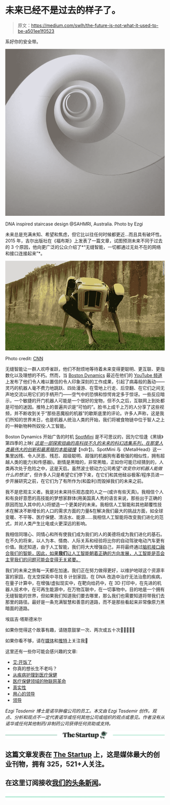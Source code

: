 # 未来已经不是过去的样子了。

> 原文：<https://medium.com/swlh/the-future-is-not-what-it-used-to-be-a501ee1f0523>

系好你的安全带。

![](img/bf7e0f8908eef6701fd376fa50a65992.png)

DNA inspired staircase design @SAHMRI, Australia. Photo by Ezgi

未来总是充满未知、希望和焦虑，但它比以往任何时候都更近…而且具有破坏性。2015 年，吉尔出版社在《福布斯》上发表了一篇文章，试图预测未来不同于过去的 3 个原因，他向更广泛的公众介绍了*“无缝智能，一切都通过无处不在的网络和接口连接起来”*。

![](img/9afda2380ede5e496aee75ec1e7e3d5a.png)

Photo credit: [CNN](http://money.cnn.com/2018/05/11/technology/boston-dynamics-robot-spotmini/index.html)

无缝智能让一群人欢呼雀跃，他们不耐烦地等待着未来变得更聪明、更互联、更指数化以及理想的不朽。然而，当 [Boston Dynamics](https://www.bostondynamics.com/) 最近在他们的 [YouTube 频道](https://www.youtube.com/user/BostonDynamics)上发布了他们令人难以置信的令人印象深刻的工作成果，引起了病毒般的轰动——灵巧的机器人毫不费力地跳跃、四处漫游、在雪地上行走、后空翻、在它们之间无声地交流以用它们的手柄开门——空气中的恐惧和惊愕肯定多于惊讶。一些反应暗示，一个敏捷的开门机器人可能是一个很好的宠物，但不久之后，互联网上到处都是可怕的迷因。推特上的普遍共识是“可怕的”。脸书上成千上万的人分享了这些视频，并不断收到关于“那些恶魔般的机器”的歇斯底里的评论。许多人声称，这是我们所知的世界末日，也是机器人统治人类的开始，我们将被食物链中位于智人之上的一种新物种所奴役:人工智能。

Boston Dynamics 开始广告的时机 [SpotMini](https://www.bostondynamics.com/spot-mini) 是不可思议的，因为它恰逢《黑镜》第四季的上映( [*这是一部探索扭曲的高科技不久的未来的科幻选集系列，在那里人类最伟大的创新和最黑暗的本能碰撞*](https://www.netflix.com/ch-en/title/70264888)【ndlr】)。SpotMini 与《MetalHead》这一集里凶残、令人厌恶、残忍、超级聪明、超强的机器狗有着极强的相似性，拥有超越人类的能力(和传感器)。剧情是黑暗的，非常黑暗，正如你可能已经猜到的，人类再次处于危险之中，这是天启。虽然波士顿动力公司希望“*改变你对机器人能做什么的想法*”，但许多人只是希望它们停下来，在它们和其他硅谷极客/程序员进一步开展研究之前，在它们为了有所作为(和盈利)而毁掉我们的未来之前。

我不是悲观主义者。我是对未来持乐观态度的人之一(或许有些天真)。我相信个人和有良好意愿的高技能的梦想家群体(用美国真人秀的语言来说，那些出于正确的原因而加入其中的人)将塑造一个更美好的未来。我相信人工智能和其他颠覆性技术在解决不断增长的人口的需求方面的力量&在解决我们最大的挑战方面，如全球变暖、不平等、医疗保健、清洁水、能源……我相信人工智能将改变我们进化的范式，并对人类产生比电或火更深远的影响。

我相信同理心、同情心和所有使我们成为我们的人的美德将成为我们进化的基石。在不久的将来，以人为本、情商、人际关系和经验将比你的自动驾驶电动汽车更有价值。我还知道，由于人工智能，我们将大大增强自己，并将最终通过[脑机接口融合我们的智能，因此，如果**我们**让人工智能朝着正确的方向发展，人工智能是否会主宰我们的问题可能会变得无关紧要。](https://www.neuralink.com/)

我们的未来之旅每一天都在加速。我们正在努力做得更好，以维护地球这个资源丰富的家园，在太空探索中寻找 B 计划家园，在 DNA 改造中治疗无法治愈的疾病，在量子计算中，在增强/虚拟现实中，在靶向给药中，在 3D 打印中，在先进的机器人技术中，在可再生能源中，在万物互联中，在一切事物中。目的地是一个拥有无缝智能的世界，但如果我们知道我们要去哪里，那么我们也需要知道将带我们去那里的路径。最好是一条充满智慧和善意的道路，而不是那些看起来非常像原力黑暗面的道路。

埃兹吉·塔斯德米尔

如果你觉得这个故事有趣，请随意鼓掌一次、两次或五十次👏👏👏👏👏

如果你看不够，请在[媒体](/@ezgitasdemir)和[推特](http://twitter.com/ezgitasdemir4)上关注我🤗

这里还有一些你可能会感兴趣的文章:

*   [艾:开饭了](/swlh/if-i-could-invite-9-important-figures-and-a-robot-over-for-dinner-and-ask-them-about-ai-7c12c2502572)
*   你真的想长生不老吗？
*   [从疾病护理到医疗保健](/@ezgitasdemir/from-sickcare-to-healthcare-3e939a88f12a)
*   [医疗保健领域的物联网革命](/@ezgitasdemir/iot-revolution-in-health-care-901fec5459cf)
*   [真实性](/swlh/oath-to-authenticity-b60d761fa904)
*   [用心的领导](/swlh/the-mindful-leader-an-interview-with-michael-bunting-901c38742cff)
*   [领导](/swlh/leadership-n-capacity-to-lead-eb05c9253698)

*Ezgi Tasdemir 博士是诺华肿瘤公司的员工。本文由 Ezgi Tasdemir 创作。观点、分析和观点不一定代表诺华或任何其他公司或组织的观点或意见。作者没有从诺华或任何其他制药/非制药公司获得任何资助或支持。*

[![](img/308a8d84fb9b2fab43d66c117fcc4bb4.png)](https://medium.com/swlh)

## 这篇文章发表在 [The Startup](https://medium.com/swlh) 上，这是媒体最大的创业刊物，拥有 325，521+人关注。

## 在这里订阅接收[我们的头条新闻](http://growthsupply.com/the-startup-newsletter/)。

[![](img/b0164736ea17a63403e660de5dedf91a.png)](https://medium.com/swlh)